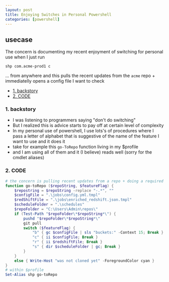 ```yaml
---
layout: post
title: Enjoying Switches in Personal Powershell
categories: [powershell]
---
```

## usecase
The concern is documenting my recent enjoyment of switching for personal use when I just run

```
shp com.acme-prod1 c
```

... from anywhere and this pulls the recent updates from the `acme` repo + immediatelly opens a config file I want to check

<!-- TOC -->

- [1. backstory](#1-backstory)
- [2. CODE](#2-code)

<!-- /TOC -->

### 1. backstory
* I was listening to programmers saying "don't do switching" 
* But I realized this is advice starts to pay off at certain level of complexity
* In my personal use of powershell, I use lots's of procedures where I pass a letter of alphabet that is suggestive of the name of the feature I want to use and it does it
* take for example this `go-ToRepo` function living in my $profile
* and I am using all of them and it (I believe) reads well (sorry for the cmdlet aliases)


### 2. CODE
```powershell
# the concern is pulling recent updates from a repo + doing a required action as per the feature flag
function go-toRepo ($repoString, $featureFlag) {
    $repostring = $repoString -replace "-.*", ""
    $configFile = ".\jobs\config.yml.tmpl"
    $redShiftFile = ".\jobs\enriched_redshift.json.tmpl"
    $scheduleFolder = ".\schedules"
    $repoFolder = "C:\Users\Admin\repos\"
    if (Test-Path "$repoFolder\*$repoString*\") {
        pushd "$repoFolder\*$repoString*\"
        git pull 
        switch ($featureFlag) {
            "b" { gc $configFile | sls "buckets:" -Context 15; Break }
            "c" { ii $configFile; Break }
            "r" { ii $redshiftFile; Break }
            "s" { dir $scheduleFolder | gc; Break }
        }        
    }
    else { Write-Host "was not cloned yet" -ForegroundColor cyan }
}
# within $profile
Set-Alias shp go-toRepo
```
